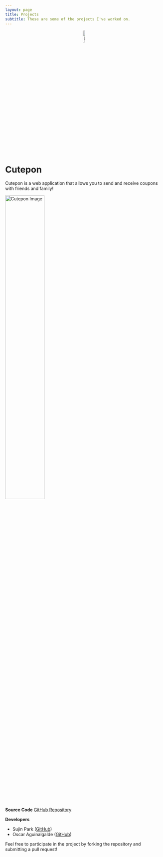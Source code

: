 ```yaml
---
layout: page
title: Projects
subtitle: These are some of the projects I've worked on.
---
```

<p align="center">
  <img src="https://github.com/imsujinpark/project_cutepon/raw/main/logo.png" alt="Cutepon Logo" width="10%">
</p>

# Cutepon
Cutepon is a web application that allows you to send and receive coupons with friends and family!

<img src="https://github.com/imsujinpark/project_cutepon/blob/main/client/public/og_image.png?raw=true" alt="Cutepon Image" width="50%">

**Source Code** [GitHub Repository](https://github.com/imsujinpark/project_cutepon)

**Developers**
- Sujin Park ([GitHub](https://github.com/imsujinpark))
- Oscar Aguinalgalde ([GitHub](https://github.com/OAguinagalde))

Feel free to participate in the project by forking the repository and submitting a pull request!
